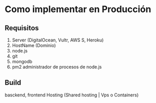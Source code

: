 # Como implementar en Producción

## Requisitos
1. Server (DigitalOcean, Vultr, AWS S, Heroku)
2. HostName (Dominio)
3. node.js
4. git
5. mongodb
6. pm2 administrador de procesos de node.js

## Build
basckend, frontend
Hosting (Shared hosting | Vps o Containers)
